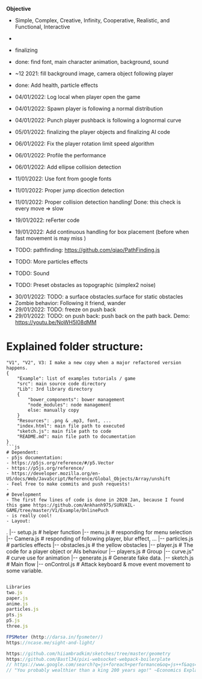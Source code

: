 **Objective**

- Simple, Complex, Creative, Infinity, Cooperative, Realistic, and Functional, Interactive
- 
- finalizing
- done: find font, main character animation, background, sound
- ~12 2021: fill background image, camera object following player
- done: Add health, particle effects
- 04/01/2022: Log local when player open the game
- 04/01/2022: Spawn player is following a normal distribution
- 04/01/2022: Punch player pushback is following a lognormal curve
- 05/01/2022: finalizing the player objects and finalizing AI code
- 06/01/2022: Fix the player rotation limit speed algorithm
- 06/01/2022: Profile the performance
- 06/01/2022: Add ellipse collision detection
- 11/01/2022: Use font from google fonts
- 11/01/2022: Proper jump dicection detection 
- 11/01/2022: Proper collision detection handling!
Done: this check is every move => slow

- 19/01/2022: reFerter code
- 19/01/2022: Add continuous handling for box placement (before when fast movement is may miss )
- TODO: pathfinding: https://github.com/qiao/PathFinding.js
- TODO: More particles effects
- TODO: Sound
- TODO: Preset obstacles as topographic (simplex2 noise)
<!-- - TODO: Đặt obstacles vào thành 1 convex polygons  -->
- 30/01/2022: TODO: a surface obstacles.surface for static obstacles 
- Zombie behavior: Following it friend, wander
- 29/01/2022: TODO: freeze on push back
- 29/01/2022: TODO: on push back: push back on the path back.
Demo: https://youtu.be/NoWH5l08dMM
# Explained folder structure:
```
"V1", "V2", V3: I make a new copy when a major refactored version happens.
{
    "Example": list of examples tutorials / game
    "src": main source code directory
    "Lib": 3rd library directory
    {
        "bower_components": bower management
        "node_modules": node management
        else: manually copy
    }
    "Resources": .png & .mp3, font, ...
    "index.html": main file path to executed
    "sketch.js": main file path to code
    "README.md": main file path to documentation
}
```js
# Dependent:
- p5js documentation:
- https://p5js.org/reference/#/p5.Vector
- https://p5js.org/reference/
- https://developer.mozilla.org/en-US/docs/Web/JavaScript/Reference/Global_Objects/Array/unshift
- Feel free to make commits and push requests!
- 
# Development
- The first few lines of code is done in 2020 Jan, because I found this game https://github.com/Ankhanh975/SURVAIL-GAME/tree/master/V1/Example/OnlinePuch
- is really cool!
- Layout:

```
.
|-- setup.js        # helper function
|-- menu.js         # responding for menu selection
|-- Camera.js       # responding of following player, blur effect, ...
|-- particles.js    # particles effects
|-- obstacles.js    # the yellow obstacles 
|-- player.js       # The code for a player object or AIs behaviour
|-- players.js      # Group 
|-- curve.js"       # curve use for animation
|-- generate.js     # Generate fake data.
|-- sketch.js       # Main flow
|-- onControl.js    # Attack keyboard & move event movement to some variable.
```js

Libraries
two.js
paper.js
anime.js
particles.js
pts.js
p5.js
three.js

FPSMeter (http://darsa.in/fpsmeter/)
https://ncase.me/sight-and-light/

https://github.com/hiiambradkim/sketches/tree/master/geometry
https://github.com/Bastl34/pixi-websocket-webpack-boilerplate
// https://www.google.com/search?q=js+foreach+performance&oq=js++f&aqs=chrome.2.69i57j69i59l3j0i512j69i60l3.5279j0j1&sourceid=chrome&ie=UTF-8
// "You probably wealthier than a king 200 years ago!" ~Economics Explained
